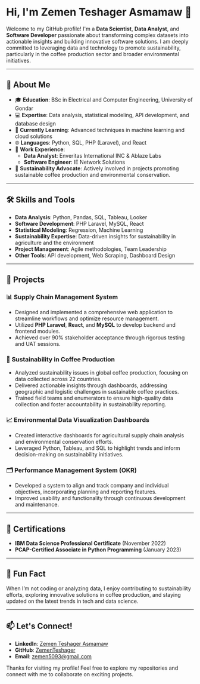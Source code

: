 # Hi, I'm Zemen Teshager Asmamaw 👋  

Welcome to my GitHub profile! I'm a **Data Scientist**, **Data Analyst**, and **Software Developer** passionate about transforming complex datasets into actionable insights and building innovative software solutions. I am deeply committed to leveraging data and technology to promote sustainability, particularly in the coffee production sector and broader environmental initiatives.

---

## 🌟 About Me  
- 🎓 **Education**: BSc in Electrical and Computer Engineering, University of Gondar  
- 💻 **Expertise**: Data analysis, statistical modeling, API development, and database design  
- 🌱 **Currently Learning**: Advanced techniques in machine learning and cloud solutions  
- 🌐 **Languages**: Python, SQL, PHP (Laravel), and React  
- 💼 **Work Experience**:  
  - **Data Analyst**: Enveritas International INC & Ablaze Labs  
  - **Software Engineer**: IE Network Solutions  
- 🌿 **Sustainability Advocate**: Actively involved in projects promoting sustainable coffee production and environmental conservation.

---

## 🛠️ Skills and Tools  
- **Data Analysis**: Python, Pandas, SQL, Tableau, Looker  
- **Software Development**: PHP Laravel, MySQL, React  
- **Statistical Modeling**: Regression, Machine Learning  
- **Sustainability Expertise**: Data-driven insights for sustainability in agriculture and the environment  
- **Project Management**: Agile methodologies, Team Leadership  
- **Other Tools**: API development, Web Scraping, Dashboard Design  

---

## 🚀 Projects  
### 📊 **Supply Chain Management System**  
- Designed and implemented a comprehensive web application to streamline workflows and optimize resource management.  
- Utilized **PHP Laravel**, **React**, and **MySQL** to develop backend and frontend modules.  
- Achieved over 90% stakeholder acceptance through rigorous testing and UAT sessions.

### 🌿 **Sustainability in Coffee Production**  
- Analyzed sustainability issues in global coffee production, focusing on data collected across 22 countries.  
- Delivered actionable insights through dashboards, addressing geographic and logistic challenges in sustainable coffee practices.  
- Trained field teams and enumerators to ensure high-quality data collection and foster accountability in sustainability reporting.

### 📈 **Environmental Data Visualization Dashboards**  
- Created interactive dashboards for agricultural supply chain analysis and environmental conservation efforts.  
- Leveraged Python, Tableau, and SQL to highlight trends and inform decision-making on sustainability initiatives.

### 🗂️ **Performance Management System (OKR)**  
- Developed a system to align and track company and individual objectives, incorporating planning and reporting features.  
- Improved usability and functionality through continuous development and maintenance.

---

## 📜 Certifications  
- **IBM Data Science Professional Certificate** (November 2022)  
- **PCAP-Certified Associate in Python Programming** (January 2023)  

---

## 🌟 Fun Fact  
When I’m not coding or analyzing data, I enjoy contributing to sustainability efforts, exploring innovative solutions in coffee production, and staying updated on the latest trends in tech and data science.

---

## 📫 Let's Connect!  
- **LinkedIn**: [Zemen Teshager Asmamaw](https://www.linkedin.com/in/zementeshager)  
- **GitHub**: [ZemenTeshager](https://github.com/ZemenTeshager?tab=repositories)  
- **Email**: zemen5093@gmail.com  

Thanks for visiting my profile! Feel free to explore my repositories and connect with me to collaborate on exciting projects.
